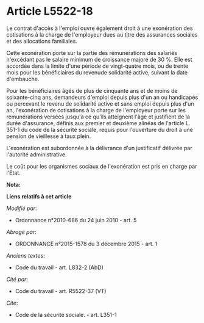 # Article L5522-18

Le contrat d'accès à l'emploi ouvre également droit à une exonération des cotisations à la charge de l'employeur dues au
titre des assurances sociales et des allocations familiales.

Cette exonération porte sur la partie des rémunérations des salariés n'excédant pas le salaire minimum de croissance majoré
de 30 %. Elle est accordée dans la limite d'une période de vingt-quatre mois, ou de trente mois pour les bénéficiaires du
revenude solidarité active, suivant la date d'embauche.

Pour les bénéficiaires âgés de plus de cinquante ans et de moins de soixante-cinq ans, demandeurs d'emploi depuis plus d'un
an ou handicapés ou percevant le revenu de solidarité active et sans emploi depuis plus d'un an, l'exonération de cotisations
à la charge de l'employeur porte sur les rémunérations versées jusqu'à ce qu'ils atteignent l'âge et justifient de la durée
d'assurance, définis aux premier et deuxième alinéas de l'article L. 351-1 du code de la sécurité sociale, requis pour
l'ouverture du droit à une pension de vieillesse à taux plein.

L'exonération est subordonnée à la délivrance d'un justificatif délivrée par l'autorité administrative.

Le coût pour les organismes sociaux de l'exonération est pris en charge par l'Etat.

**Nota:**



**Liens relatifs à cet article**

_Modifié par_:

  - Ordonnance n°2010-686 du 24 juin 2010 - art. 5

_Abrogé par_:

  - ORDONNANCE n°2015-1578 du 3 décembre 2015 - art. 1

_Anciens textes_:

  - Code du travail - art. L832-2 (AbD)

_Cité par_:

  - Code du travail - art. R5522-37 (VT)

_Cite_:

  - Code de la sécurité sociale. - art. L351-1
